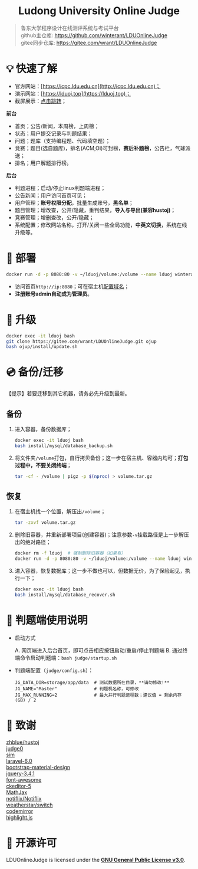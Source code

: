 <h1 align="center">Ludong University Online Judge</h1>

> 鲁东大学程序设计在线测评系统与考试平台  
github主仓库: <https://github.com/winterant/LDUOnlineJudge>  
gitee同步仓库: <https://gitee.com/wrant/LDUOnlineJudge>  

# 💡 快速了解

+ 官方网站：[https://icpc.ldu.edu.cn](http://icpc.ldu.edu.cn)；
+ 演示网站：[https://lduoj.top](https://lduoj.top)；
+ 截屏展示：[点击跳转](https://blog.csdn.net/winter2121/article/details/105294224)；

**前台**

+ 首页；公告/新闻，本周榜，上周榜；
+ 状态；用户提交记录与判题结果；
+ 问题；题库（支持编程题、代码填空题）；
+ 竞赛；题目(选自题库)，排名(ACM,OI)可封榜，**赛后补题榜**，公告栏，气球派送；
+ 排名；用户解题排行榜。

**后台**

+ 判题进程；启动/停止linux判题端进程；
+ 公告新闻；用户访问首页可见；
+ 用户管理；**账号权限分配**，批量生成账号，**黑名单**；
+ 题目管理；增改查，公开/隐藏，重判结果，**导入与导出(兼容hustoj)**；
+ 竞赛管理；增删查改，公开/隐藏；
+ 系统配置；修改网站名称，打开/关闭一些全局功能，**中英文切换**，系统在线升级等。

# 🔨 部署

```bash
docker run -d -p 8080:80 -v ~/lduoj/volume:/volume --name lduoj winterant/lduoj
```

+ 访问首页`http://ip:8080`；可在宿主机[配置域名](https://blog.csdn.net/winter2121/article/details/107783085)；
+ **注册账号admin自动成为管理员**。

# 🚗 升级

```bash
docker exec -it lduoj bash
git clone https://gitee.com/wrant/LDUOnlineJudge.git ojup
bash ojup/install/update.sh
```

# 💿 备份/迁移

【提示】若要迁移到其它机器，请务必先升级到最新。

## 备份
1. 进入容器，备份数据库；
    ```bash
    docker exec -it lduoj bash
    bash install/mysql/database_backup.sh
    ```
2. 将文件夹`/volume`打包，自行拷贝备份；这一步在宿主机、容器内均可；**打包过程中，不要关闭终端**；
    ```bash
    tar -cf - /volume | pigz -p $(nproc) > volume.tar.gz
    ```
## 恢复
1. 在宿主机找一个位置，解压出`/volume`；
    ```bash
    tar -zxvf volume.tar.gz
    ```
2. 删除旧容器，并重新部署项目(创建容器)；注意参数`-v`挂载路径是上一步解压出的绝对路径；
    ```bash
    docker rm -f lduoj  # 强制删除旧容器（如果有）
    docker run -d -p 8080:80 -v ~/lduoj/volume:/volume --name lduoj winterant/lduoj
    ```
3. 进入容器，恢复数据库；这一步不做也可以，但数据无价，为了保险起见，执行一下；
    ```bash
    docker exec -it lduoj bash
    bash install/mysql/database_recover.sh
    ```

# 📝 判题端使用说明

+ 启动方式

  A. 网页端进入后台首页，即可点击相应按钮启动/重启/停止判题端
  B. 通过终端命令启动判题端：`bash judge/startup.sh`

+ 判题端配置（`judge/config.sh`）：
  ```shell
  JG_DATA_DIR=storage/app/data  # 测试数据所在目录，**请勿修改!**
  JG_NAME="Master"              # 判题机名称，可修改
  JG_MAX_RUNNING=2              # 最大并行判题进程数；建议值 = 剩余内存(GB) / 2
  ```

# 💝 致谢

[zhblue/hustoj](https://github.com/zhblue/hustoj)  
[judge0](https://judge0.com/)  
[sim](https://dickgrune.com/Programs/similarity_tester/)  
[laravel-6.0](https://laravel.com/)  
[bootstrap-material-design](https://fezvrasta.github.io/bootstrap-material-design/)  
[jquery-3.4.1](https://jquery.com/)  
[font-awesome](http://www.fontawesome.com.cn/)  
[ckeditor-5](https://ckeditor.com/ckeditor-5/)  
[MathJax](https://www.mathjax.org/)  
[notiflix/Notiflix](https://github.com/notiflix/Notiflix)  
[weatherstar/switch](https://github.com/weatherstar/switch)  
[codemirror](https://codemirror.net/)  
[highlight.js](https://highlightjs.org/)  

# 📜 开源许可

LDUOnlineJudge is licensed under the
**[GNU General Public License v3.0](https://github.com/winterant/LDUOnlineJudge/blob/master/LICENSE)**.

